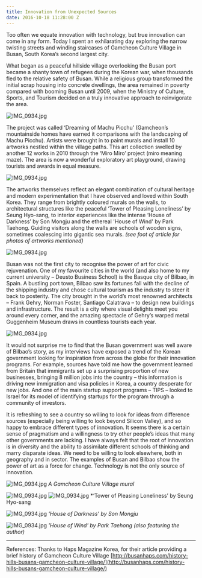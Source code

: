 ```yaml
---
title: Innovation from Unexpected Sources
date: 2016-10-18 11:28:00 Z
---
```


Too often we equate innovation with technology, but true innovation can come in any form. Today I spent an exhilarating day exploring the narrow twisting streets and winding staircases of Gamcheon Culture Village in Busan, South Korea’s second largest city.

What began as a peaceful hillside village overlooking the Busan port became a shanty town of refugees during the Korean war, when thousands fled to the relative safety of Busan. While a religious group transformed the initial scrap housing into concrete dwellings, the area remained in poverty compared with booming Busan until 2009, when the Ministry of Culture, Sports, and Tourism decided on a truly innovative approach to reinvigorate the area.

![IMG_0934.jpg](/uploads/IMG_9675.jpg)

The project was called ‘Dreaming of Machu Picchu’ (Gamcheon’s mountainside homes have earned it comparisons with the landscaping of Machu Picchu). Artists were brought in to paint murals and install 10 artworks nestled within the village paths. This art collection swelled by another 12 works in 2010 through the ‘Miro Miro’ project (miro meaning maze). The area is now a wonderful exploratory art playground, drawing tourists and awards in equal measure.

![IMG_0934.jpg](/uploads/IMG_9736.jpg)

The artworks themselves reflect an elegant combination of cultural heritage and modern experimentation that I have observed and loved within South Korea. They range from brightly coloured murals on the walls, to architectural structures like the peaceful ‘Tower of Pleasing Loneliness’ by Seung Hyo-sang, to interior experiences like the intense ‘House of Darkness’ by Son Mongju and the ethereal 'House of Wind' by Park Taehong. Guiding visitors along the walls are schools of wooden signs, sometimes coalescing into gigantic sea murals. *(see foot of article for photos of artworks mentioned)*

![IMG_0934.jpg](/uploads/IMG_9734.jpg)

Busan was not the first city to recognise the power of art for civic rejuvenation. One of my favourite cities in the world (and also home to my current university – Deusto Business School) is the Basque city of Bilbao, in Spain. A bustling port town, Bilbao saw its fortunes fall with the decline of the shipping industry and chose cultural tourism as the industry to steer it back to posterity. The city brought in the world’s most renowned architects – Frank Gehry, Norman Foster, Santiago Calatrava – to design new buildings and infrastructure. The result is a city where visual delights meet you around every corner, and the amazing spectacle of Gehry’s warped metal Guggenheim Museum draws in countless tourists each year.

![IMG_0934.jpg](/uploads/DSCN0690.jpg)

It would not surprise me to find that the Busan government was well aware of Bilbao’s story, as my interviews have exposed a trend of the Korean government looking for inspiration from across the globe for their innovation programs. For example, sources have told me how the government learned from Britain that immigrants set up a surprising proportion of new businesses, bringing 8 million jobs into the country – this information is driving new immigration and visa policies in Korea, a country desperate for new jobs. And one of the main startup support programs – TIPS – looked to Israel for its model of identifying startups for the program through a community of investors.

It is refreshing to see a country so willing to look for ideas from difference sources (especially being willing to look beyond Silicon Valley), and so happy to embrace different types of innovation. It seems there is a certain sense of pragmatism and a willingness to try other people’s ideas that many other governments are lacking. I have always felt that the root of innovation is in diversity and the ability to assimilate different schools of thinking and marry disparate ideas. We need to be willing to look elsewhere, both in geography and in sector. The examples of Busan and Bilbao show the power of art as a force for change. Technology is not the only source of innovation.

![IMG_0934.jpg](/uploads/IMG_9709.jpg)
*A Gamcheon Culture Village mural*

![IMG_0934.jpg](/uploads/IMG_9710.jpg)
![IMG_0934.jpg](/uploads/IMG_9713.jpg)
\*‘Tower of Pleasing Loneliness’ by Seung Hyo-sang

![IMG_0934.jpg](/uploads/IMG_1577.jpg)
*‘House of Darkness’ by Son Mongju*

![IMG_0934.jpg](/uploads/IMG_9779.jpg)
*'House of Wind' by Park Taehong (also featuring the author)*

---

References: Thanks to Haps Magazine Korea, for their article providing a brief history of Gamcheon Culture Village [http://busanhaps.com/history-hills-busans-gamcheon-culture-village/](http://busanhaps.com/history-hills-busans-gamcheon-culture-village/)